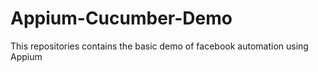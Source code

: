 # Appium-Cucumber-Demo
This repositories contains the basic demo of facebook automation using Appium
